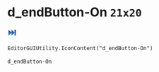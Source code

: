 # d_endButton-On `21x20`
<img src="/img/d_endButton-On.png" width=21 height=20>

``` CSharp
EditorGUIUtility.IconContent("d_endButton-On")
```
```
d_endButton-On
```
